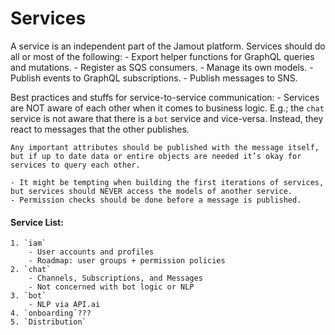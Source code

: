 # Services
A service is an independent part of the Jamout platform. Services should do all or most of the following:
	- Export helper functions for GraphQL queries and mutations.
	- Register as SQS consumers.
	- Manage its own models.
	- Publish events to GraphQL subscriptions.
	- Publish messages to SNS.

Best practices and stuffs for service-to-service communication:
	- Services are NOT aware of each other when it comes to business logic. E.g.; the `chat` service is not aware that there is a `bot` service and vice-versa. Instead, they react to  messages that the other publishes.
	
	Any important attributes should be published with the message itself, but if up to date data or entire objects are needed it’s okay for services to query each other.

	- It might be tempting when building the first iterations of services, but services should NEVER access the models of another service.
	- Permission checks should be done before a message is published.

#### Service List:
	1. `iam` 
		- User accounts and profiles
		- Roadmap: user groups + permission policies
	2. `chat`
		- Channels, Subscriptions, and Messages
		- Not concerned with bot logic or NLP
	3. `bot`
		- NLP via API.ai
	4. `onboarding`???
	5. `Distribution`